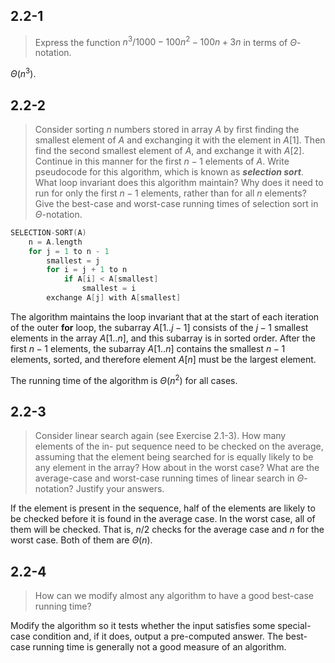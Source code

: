 ## 2.2-1

> Express the function $n^3 / 1000 - 100n^2 - 100n + 3n$ in terms of $\Theta$-notation.

$\Theta(n^3)$.

## 2.2-2

> Consider sorting $n$ numbers stored in array $A$ by first finding the smallest element of $A$ and exchanging it with the element in $A[1]$. Then find the second smallest element of $A$, and exchange it with $A[2]$. Continue in this manner for the first $n - 1$ elements of $A$. Write pseudocode for this algorithm, which is known as **_selection sort_**. What loop invariant does this algorithm maintain? Why does it need to run for only the first $n - 1$ elements, rather than for all $n$ elements? Give the best-case and worst-case running times of selection sort in $\Theta$-notation.

```cpp
SELECTION-SORT(A)
    n = A.length
    for j = 1 to n - 1
        smallest = j
        for i = j + 1 to n
            if A[i] < A[smallest]
                smallest = i
        exchange A[j] with A[smallest]
```

The algorithm maintains the loop invariant that at the start of each iteration of the outer **for** loop, the subarray $A[1..j - 1]$ consists of the $j - 1$ smallest elements in the array $A[1..n]$, and this subarray is in sorted order. After the first $n - 1$ elements, the subarray $A[1..n]$ contains the smallest $n - 1$ elements, sorted, and therefore element $A[n]$ must be the largest element.

The running time of the algorithm is $\Theta(n^2)$ for all cases.

## 2.2-3

> Consider linear search again (see Exercise 2.1-3). How many elements of the in- put sequence need to be checked on the average, assuming that the element being searched for is equally likely to be any element in the array? How about in the worst case? What are the average-case and worst-case running times of linear search in $\Theta$-notation? Justify your answers.

If the element is present in the sequence, half of the elements are likely to be checked before it is found in the average case. In the worst case, all of them will be checked. That is, $n / 2$ checks for the average case and $n$ for the worst case. Both of them are $\Theta(n)$.

## 2.2-4

> How can we modify almost any algorithm to have a good best-case running time?

Modify the algorithm so it tests whether the input satisfies some special-case condition and, if it does, output a pre-computed answer. The best-case running time is generally not a good measure of an algorithm.
